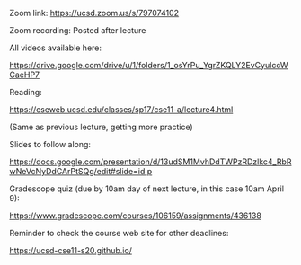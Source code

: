 Zoom link: https://ucsd.zoom.us/s/797074102

Zoom recording: Posted after lecture

All videos available here:

https://drive.google.com/drive/u/1/folders/1_osYrPu_YgrZKQLY2EvCyulccWCaeHP7

Reading:

https://cseweb.ucsd.edu/classes/sp17/cse11-a/lecture4.html

(Same as previous lecture, getting more practice)

Slides to follow along:

https://docs.google.com/presentation/d/13udSM1MvhDdTWPzRDzlkc4_RbRwNeVcNyDdCArPtSQg/edit#slide=id.p

Gradescope quiz (due by 10am day of next lecture, in this case 10am April 9):

https://www.gradescope.com/courses/106159/assignments/436138

Reminder to check the course web site for other deadlines:

https://ucsd-cse11-s20.github.io/



